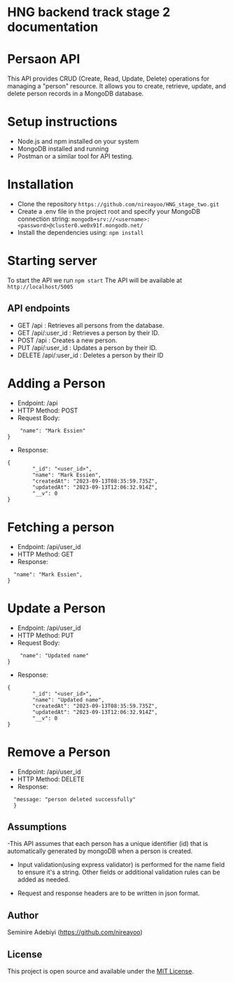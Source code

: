 # HNG backend track stage 2 documentation
# Persaon API
This API provides CRUD (Create, Read, Update, Delete) operations for managing a "person" resource. It allows you to create, retrieve, update, and delete person records in a MongoDB database.


# Setup instructions
- Node.js and npm installed on your system
- MongoDB installed and running
- Postman or a similar tool for API testing.

# Installation
- Clone the repository
```https://github.com/nireayoo/HNG_stage_two.git```
- Create a .env file in the project root and specify your MongoDB connection string:
```mongodb+srv://<username>:<password>@cluster0.we0x91f.mongodb.net/``` 
- Install the dependencies using: ```npm install```

# Starting server
To start the API we run ```npm start```
The API will be available at ```http://localhost/5005```

## API endpoints
- GET /api : Retrieves all persons from the database.
- GET /api/:user_id : Retrieves a person by their ID.
- POST /api : Creates a new person.
- PUT /api/:user_id : Updates a person by their ID.
- DELETE /api/:user_id : Deletes a person by their ID

# Adding a Person
- Endpoint: /api
- HTTP Method: POST
- Request Body:
```{
    "name": "Mark Essien"
}
```
- Response:
```
{
        "_id": "<user_id>",
        "name": "Mark Essien",
        "createdAt": "2023-09-13T08:35:59.735Z",
        "updatedAt": "2023-09-13T12:06:32.914Z",
        "__v": 0
}
```

# Fetching a person
- Endpoint: /api/user_id
- HTTP Method: GET
- Response:
```{ 
  "name": "Mark Essien",
}
```

# Update a Person
- Endpoint: /api/user_id
- HTTP Method: PUT
- Request Body:
```{
    "name": "Updated name"
}
```
- Response:
```
{
        "_id": "<user_id>",
        "name": "Updated name",
        "createdAt": "2023-09-13T08:35:59.735Z",
        "updatedAt": "2023-09-13T12:06:32.914Z",
        "__v": 0
}
```

# Remove a Person
- Endpoint: /api/user_id
- HTTP Method: DELETE
- Response:
```{
  "message: "person deleted successfully"
  }
  ```


## Assumptions
-This API assumes that each person has a unique identifier (id) that is automatically generated by mongoDB when a person is created.

- Input validation(using express validator) is performed for the name field to ensure it's a string. Other fields or additional validation rules can be added as needed.

- Request and response headers are to be written in json format.

## Author
Seminire Adebiyi (https://github.com/nireayoo)

## License

This project is open source and available under the [MIT License](LICENSE).
